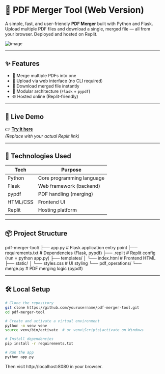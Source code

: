 # 📄 PDF Merger Tool (Web Version)

A simple, fast, and user-friendly **PDF Merger** built with Python and Flask. Upload multiple PDF files and download a single, merged file — all from your browser. Deployed and hosted on Replit.

![image](https://github.com/user-attachments/assets/4466b040-2078-473c-9444-2798eb5779a8)

---

## ✨ Features

- 🔗 Merge multiple PDFs into one
- 📁 Upload via web interface (no CLI required)
- 💾 Download merged file instantly
- 🧩 Modular architecture (`Flask` + `pypdf`)
- 🌐 Hosted online (Replit-friendly)

---

## 🚀 Live Demo

👉 **[Try it here](https://your-replit-url.repl.co)**  
*(Replace with your actual Replit link)*

---

## 🧰 Technologies Used

| Tech     | Purpose                     |
|----------|-----------------------------|
| Python   | Core programming language   |
| Flask    | Web framework (backend)     |
| pypdf    | PDF handling (merging)      |
| HTML/CSS | Frontend UI                 |
| Replit   | Hosting platform            |

---

## 📦 Project Structure

pdf-merger-tool/
├── app.py # Flask application entry point
├── requirements.txt # Dependencies (Flask, pypdf)
├── .replit # Replit config (run = python app.py)
├── templates/
│ └── index.html # Frontend HTML
├── static/
│ └── styles.css # UI styling
└── pdf_operations/
└── merge.py # PDF merging logic (pypdf)

---

## 🛠️ Local Setup

```bash
# Clone the repository
git clone https://github.com/yourusername/pdf-merger-tool.git
cd pdf-merger-tool

# Create and activate a virtual environment
python -m venv venv
source venv/bin/activate  # or venv\Scripts\activate on Windows

# Install dependencies
pip install -r requirements.txt

# Run the app
python app.py
```

Then visit http://localhost:8080 in your browser.
